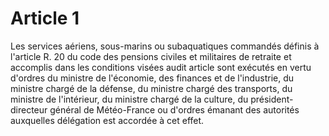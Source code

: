 # Article 1

Les services aériens, sous-marins ou subaquatiques commandés définis à l'article R. 20 du code des pensions civiles et militaires de retraite et accomplis dans les conditions visées audit article sont exécutés en vertu d'ordres du ministre de l'économie, des finances et de l'industrie, du ministre chargé de la défense, du ministre chargé des transports, du     ministre de l'intérieur, du ministre chargé de la culture, du président-directeur général de Météo-France ou d'ordres émanant des autorités auxquelles délégation est accordée à cet effet.
